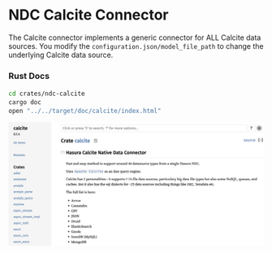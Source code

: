 # NDC Calcite Connector

The Calcite connector implements a generic connector for ALL Calcite data sources. You modify the `configuration.json/model_file_path` to
change the underlying Calcite data source.

### Rust Docs

```sh
cd crates/ndc-calcite
cargo doc
open "../../target/doc/calcite/index.html"
```
![RustDocs](docs/rust_docs.png)


